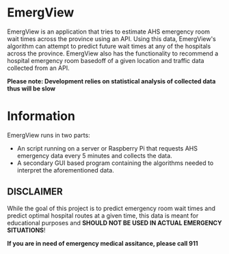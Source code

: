 # EmergView
EmergView is an application that tries to estimate AHS emergency room wait times across the province using an API.
Using this data, EmergView's algorithm can attempt to predict future wait times at any of the hospitals across 
the province. EmergView also has the functionality to recommend a hospital emergency room basedoff of a given
location and traffic data collected from an API.

**Please note: Development relies on statistical analysis of collected data thus will be slow**

# Information
EmergView runs in two parts:
  - An script running on a server or Raspberry Pi that requests AHS emergency data every 5 minutes and collects the data.
  - A secondary GUI based program containing the algorithms needed to interpret the aforementioned data.

## DISCLAIMER ##
While the goal of this project is to predict emergency room wait times and predict optimal hospital routes at
a given time, this data is meant for educational purposes and **SHOULD NOT BE USED IN ACTUAL EMERGENCY SITUATIONS**!

**If you are in need of emergency medical assitance, please call 911**
